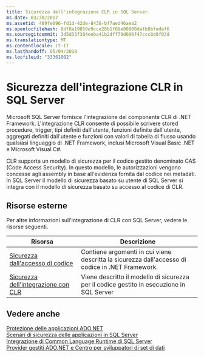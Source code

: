 ```yaml
---
title: Sicurezza dell'integrazione CLR in SQL Server
ms.date: 03/30/2017
ms.assetid: 489fe096-fd1d-42de-8438-bf7aed46aea2
ms.openlocfilehash: 8df8a19850e9cce28b1f09e80908dafb8bfedaf6
ms.sourcegitcommit: 3d5d33f384eeba41b2dff79d096f47ccc8d8f03d
ms.translationtype: MT
ms.contentlocale: it-IT
ms.lasthandoff: 05/04/2018
ms.locfileid: "33361002"
---
```

# <a name="clr-integration-security-in-sql-server"></a>Sicurezza dell'integrazione CLR in SQL Server
Microsoft SQL Server fornisce l'integrazione del componente CLR di .NET Framework. L'integrazione CLR consente di possibile scrivere stored procedure, trigger, tipi definiti dall'utente, funzioni definite dall'utente, aggregati definiti dall'utente e funzioni con valori di tabella di flusso usando qualsiasi linguaggio di .NET Framework, inclusi Microsoft Visual Basic .NET e Microsoft Visual C#.  
  
 CLR supporta un modello di sicurezza per il codice gestito denominato CAS (Code Access Security). In questo modello, le autorizzazioni vengono concesse agli assembly in base all'evidenza fornita dal codice nei metadati. In SQL Server il modello di sicurezza basato su utente di SQL Server si integra con il modello di sicurezza basato su accesso al codice di CLR.  
  
## <a name="external-resources"></a>Risorse esterne  
 Per altre informazioni sull'integrazione di CLR con SQL Server, vedere le risorse seguenti.  
  
|Risorsa|Descrizione|  
|--------------|-----------------|  
|[Sicurezza dall'accesso di codice](http://msdn.microsoft.com/library/23a20143-241d-4fe5-9d9f-3933fd594c03)|Contiene argomenti in cui viene descritta la sicurezza dall'accesso di codice in .NET Framework.|  
|[Sicurezza dell'integrazione con CLR](http://go.microsoft.com/fwlink/?LinkId=59998)|Viene descritto il modello di sicurezza per il codice gestito in esecuzione in SQL Server|  
  
## <a name="see-also"></a>Vedere anche  
 [Protezione delle applicazioni ADO.NET](../../../../../docs/framework/data/adonet/securing-ado-net-applications.md)  
 [Scenari di sicurezza delle applicazioni in SQL Server](../../../../../docs/framework/data/adonet/sql/application-security-scenarios-in-sql-server.md)  
 [Integrazione di Common Language Runtime di SQL Server](../../../../../docs/framework/data/adonet/sql/sql-server-common-language-runtime-integration.md)  
 [Provider gestiti ADO.NET e Centro per sviluppatori di set di dati](http://go.microsoft.com/fwlink/?LinkId=217917)
